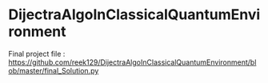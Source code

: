 # DijectraAlgoInClassicalQuantumEnvironment
Final project file : https://github.com/reek129/DijectraAlgoInClassicalQuantumEnvironment/blob/master/final_Solution.py 
